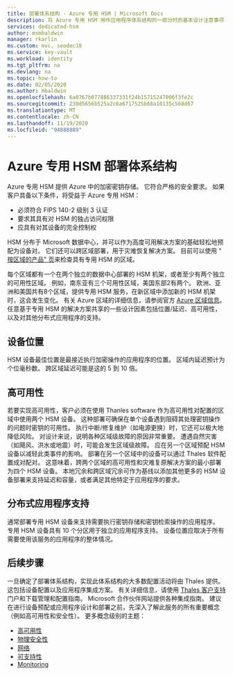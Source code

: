 ```yaml
---
title: 部署体系结构 - Azure 专用 HSM | Microsoft Docs
description: 将 Azure 专用 HSM 用作应用程序体系结构的一部分时的基本设计注意事项
services: dedicated-hsm
author: msmbaldwin
manager: rkarlin
ms.custom: mvc, seodec18
ms.service: key-vault
ms.workload: identity
ms.tgt_pltfrm: na
ms.devlang: na
ms.topic: how-to
ms.date: 02/05/2020
ms.author: mbaldwin
ms.openlocfilehash: 6a0767b077886337331f24b15715247006f3fe2c
ms.sourcegitcommit: 230d5656b525a2c6a6717525b68a10135c568d67
ms.translationtype: MT
ms.contentlocale: zh-CN
ms.lasthandoff: 11/19/2020
ms.locfileid: "94888889"
---
```

# <a name="azure-dedicated-hsm-deployment-architecture"></a>Azure 专用 HSM 部署体系结构

Azure 专用 HSM 提供 Azure 中的加密密钥存储。 它符合严格的安全要求。 如果客户具备以下条件，将受益于 Azure 专用 HSM：

* 必须符合 FIPS 140-2 级别 3 认证
* 要求其具有对 HSM 的独占访问权限
* 应具有对其设备的完全控制权

HSM 分布于 Microsoft 数据中心，并可以作为高度可用解决方案的基础轻松地预配为设备对。 它们还可以跨区域部署，用于灾难恢复解决方案。 目前可以使用 " [按区域的产品" 页](https://azure.microsoft.com/global-infrastructure/services/?products=azure-dedicated-hsm)来检查具有专用 HSM 的区域。 

每个区域都有一个在两个独立的数据中心部署的 HSM 机架，或者至少有两个独立的可用性区域。 例如，南东亚有三个可用性区域，美国东部2有两个。 欧洲、亚洲和美国共有8个区域，提供专用 HSM 服务，在新区域中添加新的 HSM 机架时，这会发生变化。 有关 Azure 区域的详细信息，请参阅官方 [Azure 区域信息](https://azure.microsoft.com/global-infrastructure/regions/)。
任意基于专用 HSM 的解决方案共享的一些设计因素包括位置/延迟、高可用性，以及对其他分布式应用程序的支持。

## <a name="device-location"></a>设备位置

HSM 设备最佳位置是最接近执行加密操作的应用程序的位置。 区域内延迟预计为个位毫秒数。 跨区域延迟可能是这的 5 到 10 倍。

## <a name="high-availability"></a>高可用性

若要实现高可用性，客户必须在使用 Thanles software 作为高可用性对配置的区域中使用两个 HSM 设备。 这种部署可确保在单个设备遇到阻碍其处理密钥操作的问题时密钥的可用性。 执行中断/修复维护（如电源更换）时，它还可以极大地降低风险。 对设计来说，说明各种区域级故障的原因非常重要。 遭遇自然灾害（如飓风、洪水或地震）时，可能会发生区域级故障。 应在另一个区域预配 HSM 设备以减轻此类事件的影响。 部署在另一个区域中的设备可以通过 Thales 软件配置成对配对。 这意味着，跨两个区域的高可用性和灾难复原解决方案的最小部署为四个 HSM 设备。 本地冗余和跨区域冗余可作为基线以添加其他更多的 HSM 设备部署来支持延迟和容量，或者满足其他特定于应用程序的要求。

## <a name="distributed-application-support"></a>分布式应用程序支持

通常部署专用 HSM 设备来支持需要执行密钥存储和密钥检索操作的应用程序。 专用 HSM 设备具有 10 个分区用于独立的应用程序支持。 设备位置应取决于所有需要使用该服务的应用程序的整体情况。

## <a name="next-steps"></a>后续步骤

一旦确定了部署体系结构，实现此体系结构的大多数配置活动将由 Thales 提供。 这包括设备配置以及应用程序集成方案。 有关详细信息，请使用 [Thales 客户支持](https://supportportal.gemalto.com/csm/) 门户和下载管理和配置指南。 Microsoft 合作伙伴网站提供各种集成指南。
建议在进行设备预配或应用程序设计和部署之前，先深入了解此服务的所有重要概念（例如高可用性和安全性）。
更多概念级别的主题：

* [高可用性](high-availability.md)
* [物理安全性](physical-security.md)
* [网络](networking.md)
* [可支持性](supportability.md)
* [Monitoring](monitoring.md)
